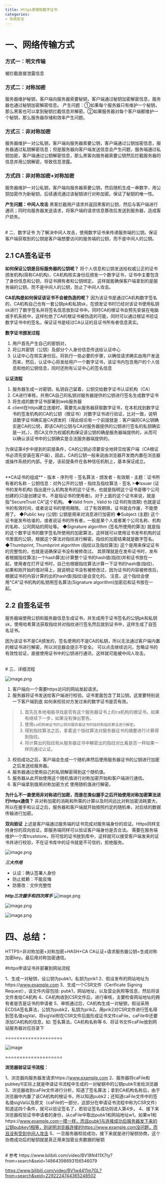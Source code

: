```yaml
---
title: Https原理和数字证书
categories:
- 系统安全
---
```

# 一、网络传输方式
### 方式一：明文传输
被拦截直接泄露信息

### 方式二：对称加密
服务器维护秘钥，客户端向服务器索要秘钥，客户端通过秘钥加密解密信息，服务器也通过秘钥加密解密信息。
产生问题：①如果每个服务器只有维护一个秘钥，那么黑客也可以拿到秘钥拦截信息并解密。②如果服务器对每个客户端都维护一个秘钥，那么服务器存储和效率产生问题。

### 方式三：非对称加密
服务器维护一对公私钥，客户端向服务器索要公钥，客户端通过公钥加密信息，服务器通过私钥解密信息；但是服务器向客户端发送信息会产生问题，服务端通过私钥加密，客户端通过公钥解密信息，那么黑客向服务器索要公钥然后拦截服务器的信息并用公钥解密，导致信息泄露。

### 方式四：非对称加密+对称加密
服务器维护一对公私钥，客户端向服务器索要公钥，然后随机生成一串数字，用公钥加密作为新秘钥，后续通讯通过该秘钥进行对称加密。保证了秘钥的唯一性。

**产生问题：中间人攻击**
黑客拦截用户请求并返回黑客的公钥，然后与客户端进行通讯；同时向服务器发送请求，将客户端的请求信息篡改后发送到服务器，造成客户损失。

<br>
# 二、数字证书
为了解决中间人攻击，使用数字证书来传递服务端的公钥。保证客户端获取到的公钥是客户端想要访问的服务端的公钥，而不是中间人的公钥。

## 2.1 CA签名证书

**如何保证公钥是目标服务器的公钥呢？**
将个人信息和公钥发送给权威公正的证书颁发机构(简称CA机构)，CA机构核实身份后颁发一个数字证书，证书中主要包含了身份信息和公钥，将证书拥有者和公钥绑定。
这样就能确保客户端拿到的是服务端的公钥，而不是中间人的公钥，防止了中间人攻击。

**CA机构是如何保证该证书不会被伪造的呢？**
因为该证书是通过CA机构数字签名的，CA机构自己也有一套公钥pk和私钥sk，在颁发证书时已经对该证书使用私钥sk进行了数字签名并将签名信息放到证书中。同时CA的根证书会预先安装在电脑或手机系统中，这样杜绝了CA的根证书被伪造的可能，同时可以通过根证书验证数字证书中的签名，保证证书是经过CA认证的且证书所有者信息真实。

**数字证书颁发过程**
1. 用户首先产生自己的密钥对，
2. 将公共密钥（公钥）及部分个人身份信息传送给认证中心
3. 认证中心在核实身份后，将执行一些必要的步骤，以确信请求确实由用户发送而来，然后，认证中心将发给用户一个数字证书，该证书内包含用户的个人信息和他的公钥信息，同时还附有认证中心的签名信息

**认证流程**
1. 服务器生成一对密钥，私钥自己留着，公钥交给数字证书认证机构（CA）
2. CA进行审核，并用CA自己的私钥对服务器提供的公钥进行签名生成数字证书
3. 将生成的数字证书部署到web服务器
4. client在https建立连接时，需要先从服务器获取数字证书，在本机找到数字证书的签发机构的CA的公钥（根证书）对数字证书进行验证，比对一致，说明该数字证书确实是CA颁发的（得此结论有一个前提就是：客户端的CA公钥确实是CA的公钥，即该CA的公钥与CA对服务器提供的公钥进行签名的私钥确实是一对。），而CA又作为权威机构保证该公钥的确是服务器端提供的，从而可以确认该证书中的公钥确实是合法服务器端提供的。

为保证第4步中提到的前提条件，CA的公钥必须要安全地转交给客户端（CA根证书必须先安装在客户端），因此，CA的公钥一般来说由浏览器开发商内置在浏览器或操作系统的内部。于是，该前提条件在各种信任机制上，基本保证成立。

<br>
**CA证书的组成**
- 版本
- 序列号
- 签名算法
- 颁发者
- 有效期
- 主题：证书所有者的名称
- 公钥信息：对外公开的公钥
- 指纹及指纹算法
- 签名
>◆Issuer (证书的发布机构)
指出是什么机构发布的这个证书，也就是指明这个证书是哪个公司创建的(只是创建证书，不是指证书的使用者)。对于上面的这个证书来说，就是指"SecureTrust CA"这个机构。
◆Valid from , Valid to (证书的有效期)
也就是证书的有效时间，或者说证书的使用期限。 过了有效期限，证书就会作废，不能使用了。
◆Public key (公钥)
公钥是用来对消息进行加密的
◆Subject (主题)
这个证书是发布给谁的，或者说证书的所有者，一般是某个人或者某个公司名称、机构的名称、公司网站的网址等。 
◆Signature algorithm (签名所使用的算法)
就是指的这个数字证书的数字签名所使用的加密算法，这样就可以使用证书发布机构的证书里面的公钥，根据这个算法对指纹进行解密。指纹的加密结果就是数字签名。
◆Thumbprint, Thumbprint algorithm (指纹以及指纹算法)
这个是用来保证证书的完整性的，也就是说确保证书没有被修改过。 其原理就是在发布证书时，发布者根据指纹算法(一个hash算法)计算整个证书的hash值(指纹)并和证书放在一起，使用者在打开证书时，自己也根据指纹算法计算一下证书的hash值(指纹)，如果和刚开始的值对得上，就说明证书没有被修改过，因为证书的内容被修改后，根据证书的内容计算的出的hash值(指纹)是会变化的。 注意，这个指纹会使用"CA"证书机构的私钥用签名算法(Signature algorithm)加密后和证书放在一起。


## 2.2 自签名证书
服务器端使用公钥和服务器信息生成证书，并生成用于证书签名的公钥pk和私钥sk，使用哈希算法获取指纹并对指纹进行签名然后放到证书中，这样生成了自签名证书。

因为该证书不是CA颁发的，签名使用的不是CA的私钥，所以无法通过客户端内置的根证书进行解密，所以浏览器会提示不安全。
可以点击继续访问，忽略证书的有效性验证，直接使用证书中的公钥进行通讯，这样就可能被中间人攻击。


<br>
# 三、详细流程

![image.png](Https原理和数字证书.assets679837072be49bbb25d8b0abf115824.png)

1. 客户端向一个需要https访问的网站发起请求。
2. 服务器将证书发送给客户端进行校验。证书里面包含了其公钥。这里要特别说一下客户端到底 如何来校验对方发过来的数字证书是否有效。
>1.  首先在本地电脑寻找是否有这个服务器证书上的ca机构的根证书。如果有继续下一步，如果没有弹出警告。
>2.  使用`ca机构根证书的公钥对服务器证书的指纹和指纹算法进行解密`。
>3.  得到指纹算法之后，拿着这个指纹算法对服务器证书的摘要进行计算得到指纹。
>4.  将计算出的指纹和从服务器证书中解密出的指纹对比看是否一样如果一样则通过认证。

3. 校验成功之后，客户端会生成一个随机串然后使用服务器证书的公钥进行加密之后发送给服务器。
4. 服务器通过使用自己的私钥解密得到这个随机值。
5. 服务器从此开始使用这个随机值进行对称加密开始和客户端进行通信。
6. 客户端拿到值用对称加密方式 使用随机值进行解密。


**为什么不一直使用非对称进行加密，而是在类似握手之后开始使用对称加密算法进行https通信？**
非对称加密的消耗和所需的计算以及时间远比对称加密消耗要大，所以在握手和认证之后，服务器和客户端就开始按照约定的随机串，对后续的数据传输进行加密。

**双向验证**
上述是客户端通过服务端的证书完成对服务端身份的验证。Https同样支持身份的双向验证，即服务端同样可以验证客户端身份是否合法。
需要在服务端维护一个库truststore，将可信的证书放到库中，这样就可以接受客户端发来的证书并进行校验，不在证书库中的证书就是不可信的，拒绝服务。

<!--
**https请求实例**
①C -> S   支持的SSL版本、非对称加密算法、随机数1
②S -> C   使用的SSL版本、对称加密算法、随机数2
③C 认证证书
④C -> S   随机数3、将①②中的数据用hash算法如MD5进行散列加密
⑤S   验证客户端传输的散列值是否等于服务器计算的得到的散列值 => 将随机数1、随机数2、随机数3按某种算法进行计算
⑥S -> C  hash(①②④) 值
⑦C   计算hash(①②④)验证是否等于服务器传输的散列值 => 将随机数1、随机数2、随机数3按某种算法进行计算，将这个随机数作为对称加密的秘钥。
-->


![image.png](Https原理和数字证书.assets\1cc859a5cbe04d898240ea2d906b5144.png)

***三大作用***
- 认证：确认签署人身份
- 防止抵赖：不能反悔
- 防篡改：文件完整性


***http三次握手和四次挥手***
![image.png](Https原理和数字证书.assets\3c2500c1a40a4afca428fe417d706f23.png)

![image.png](Https原理和数字证书.assets\100450d95eae44d4a9f2a1a88285e29b.png)

![image.png](Https原理和数字证书.assets\993e159641d74386b0543908d5485ee3.png)


# 四、总结：
HTTPS=非对称加密+对称加密+HASH+CA
CA认证+请求服务器公钥=生成对称加密key。最后用对称加密通信。

#https申请证书并部署到网站流程

1、生成一对秘钥，设公钥为pubk1，私钥为prik1
2、假设发布的网站地址为https://www.example.com
3、生成一个CSR文件（Cerificate Signing Request），该文件内容包括: pubk1，网站地址，以及营业执照等信息，然后将该文件发给CA机构
4、CA机构收到CSR文件后，进行审核，主要检查网站地址的拥有者是否是证书的申请者
5、审核通过后，CA机构生成一对秘钥，假设采用ECDSA签名算法，公钥为pubk2，私钥为prik2。用prik2对CSR文件进行签名得到签名值sigVal，将sigVal附在CSR文件后面形成证书文件caFile，caFile中还要添加CA机构的信息，如: 签名算法，CA机构名称等
6、将证书文件caFile放到网站服务器对应目录下

====================

![image](Https原理和数字证书.assets\6e6e352751814c608679ed65a8e4f43c.png)

====================

**浏览器验证证书流程：**

1、浏览器向服务器发请求https://www.example.com
2、服务器将caFile和pubkey1(实际上就是申请证书流程中生成的一对秘钥中的公钥pubk1)发给浏览器
3、浏览器收到caFile文件进行分析，知道了签名算法；拿到CA机构名称后，由于浏览器中内置了该CA机构的根证书，所以知道pubk2；还知道caFile文件中的签名值sigVal以及原文（caFile的一部分，这部分在申请证书流程中称为CSR文件）知道这四个条件，就可以验证签名了，若验证签名成功则进入第4步。
4、接下来浏览器校验证书申请者的身份，从caFile中取出pubk1和网站地址w1。如果w1和https://www.example.com一摸一样，而且pubk1与连接成功后服务器发下来的公钥pubkey1相等，则说明浏览器连接的https://www.example.com没问题，而且没有受到中间人攻击
5、一旦服务器校验成功，接下来就是进行秘钥协商，这个协商成功后的秘钥就是真正用来加密业务数据的秘钥

<br>
# 参考
https://www.bilibili.com/video/BV18N411X7ty?from=search&seid=14864398693156546079

https://www.bilibili.com/video/BV1w4411m7GL?from=search&seid=2292224744365248502

